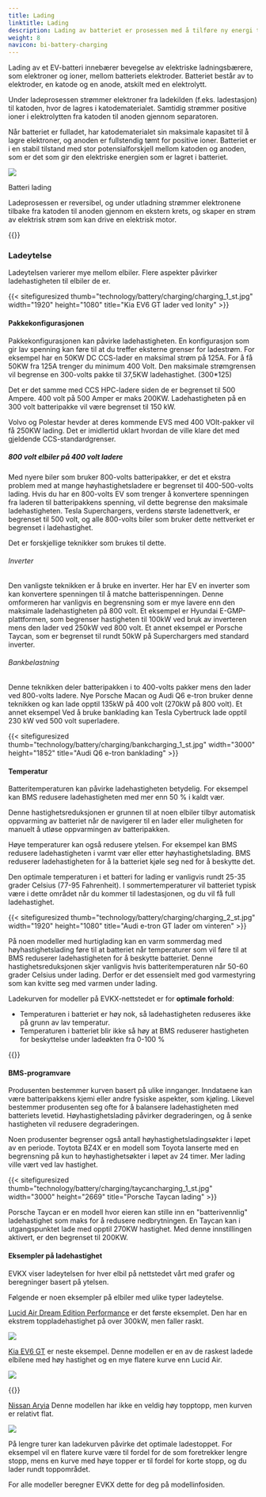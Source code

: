 ```yaml
---
title: Lading
linktitle: Lading
description: Lading av batteriet er prosessen med å tilføre ny energi til batteriet.
weight: 8
navicon: bi-battery-charging
---
```

<!-- markdownlint-disable MD033 -->
Lading av et EV-batteri innebærer bevegelse av elektriske ladningsbærere, som elektroner og ioner, mellom batteriets elektroder. Batteriet består av to elektroder, en katode og en anode, atskilt med en elektrolytt.

Under ladeprosessen strømmer elektroner fra ladekilden (f.eks. ladestasjon) til katoden, hvor de lagres i katodematerialet. Samtidig strømmer positive ioner i elektrolytten fra katoden til anoden gjennom separatoren.

Når batteriet er fulladet, har katodematerialet sin maksimale kapasitet til å lagre elektroner, og anoden er fullstendig tømt for positive ioner. Batteriet er i en stabil tilstand med stor potensialforskjell mellom katoden og anoden, som er det som gir den elektriske energien som er lagret i batteriet.

<figur>
<img src="batteryconceptcharging.drawio.svg" class="img-fluid mx-auto d-block">
<figcaption>
         <p class="lead text-center fw-semibold">
             Batteri lading
         </p>
     </figcaption>
</figur>



Ladeprosessen er reversibel, og under utladning strømmer elektronene tilbake fra katoden til anoden gjennom en ekstern krets, og skaper en strøm av elektrisk strøm som kan drive en elektrisk motor.

{{<evkxdisplayaddarticle />}}

### Ladeytelse

Ladeytelsen varierer mye mellom elbiler. Flere aspekter påvirker ladehastigheten til elbiler de er.

{{< sitefiguresized thumb="technology/battery/charging/charging_1_st.jpg" width="1920" height="1080" title="Kia EV6 GT lader ved Ionity" >}}

#### Pakkekonfigurasjonen

Pakkekonfigurasjonen kan påvirke ladehastigheten. En konfigurasjon som gir lav spenning kan føre til at du treffer eksterne grenser for ladestrøm. For eksempel har en 50KW DC CCS-lader en maksimal strøm på 125A. For å få 50KW fra 125A trenger du minimum 400 Volt. Den maksimale strømgrensen vil begrense en 300-volts pakke til 37,5KW ladehastighet. (300*125)

Det er det samme med CCS HPC-ladere siden de er begrenset til 500 Ampere. 400 volt på 500 Amper er maks 200KW. Ladehastigheten på en 300 volt batteripakke vil være begrenset til 150 kW.

Volvo og Polestar hevder at deres kommende EVS med 400 VOlt-pakker vil få 250KW lading. Det er imidlertid uklart hvordan de ville klare det med gjeldende CCS-standardgrenser.

##### 800 volt elbiler på 400 volt ladere

Med nyere biler som bruker 800-volts batteripakker, er det et ekstra problem med at mange høyhastighetsladere er begrenset til 400-500-volts lading. Hvis du har en 800-volts EV som trenger å konvertere spenningen fra laderen til batteripakkens spenning, vil dette begrense den maksimale ladehastigheten. Tesla Superchargers, verdens største ladenettverk, er begrenset til 500 volt, og alle 800-volts biler som bruker dette nettverket er begrenset i ladehastighet.

Det er forskjellige teknikker som brukes til dette.

###### Inverter

Den vanligste teknikken er å bruke en inverter. Her har EV en inverter som kan konvertere spenningen til å matche batterispenningen. Denne omformeren har vanligvis en begrensning som er mye lavere enn den maksimale ladehastigheten på 800 volt.
Et eksempel er Hyundai E-GMP-plattformen, som begrenser hastigheten til 100kW ved bruk av inverteren mens den lader ved 250kW ved 800 volt. Et annet eksempel er Porsche Taycan, som er begrenset til rundt 50kW på Superchargers med standard inverter.

###### Bankbelastning

Denne teknikken deler batteripakken i to 400-volts pakker mens den lader ved 800-volts ladere. Nye Porsche Macan og Audi Q6 e-tron bruker denne teknikken og kan lade opptil 135kW på 400 volt (270kW på 800 volt). Et annet eksempel
Ved å bruke banklading kan Tesla Cybertruck lade opptil 230 kW ved 500 volt superladere.

{{< sitefiguresized thumb="technology/battery/charging/bankcharging_1_st.jpg" width="3000" height="1852" title="Audi Q6 e-tron banklading" >}}

#### Temperatur

Batteritemperaturen kan påvirke ladehastigheten betydelig. For eksempel kan BMS redusere ladehastigheten med mer enn 50 % i kaldt vær.

Denne hastighetsreduksjonen er grunnen til at noen elbiler tilbyr automatisk oppvarming av batteriet når de navigerer til en lader eller muligheten for manuelt å utløse oppvarmingen av batteripakken.

Høye temperaturer kan også redusere ytelsen. For eksempel kan BMS redusere ladehastigheten i varmt vær eller etter høyhastighetslading. BMS reduserer ladehastigheten for å la batteriet kjøle seg ned for å beskytte det.

Den optimale temperaturen i et batteri for lading er vanligvis rundt 25-35 grader Celsius (77-95 Fahrenheit). I sommertemperaturer vil batteriet typisk være i dette området når du kommer til ladestasjonen, og du vil få full ladehastighet.

{{< sitefiguresized thumb="technology/battery/charging/charging_2_st.jpg" width="1920" height="1080" title="Audi e-tron GT lader om vinteren" >}}

På noen modeller med hurtiglading kan en varm sommerdag med høyhastighetslading føre til at batteriet når temperaturer som vil føre til at BMS reduserer ladehastigheten for å beskytte batteriet. Denne hastighetsreduksjonen skjer vanligvis hvis batteritemperaturen når 50-60 grader Celsius under lading. Derfor er det essensielt med god varmestyring som kan kvitte seg med varmen under lading.

Ladekurven for modeller på EVKX-nettstedet er for <b>optimale forhold</b>:

- Temperaturen i batteriet er høy nok, så ladehastigheten reduseres ikke på grunn av lav temperatur.
- Temperaturen i batteriet blir ikke så høy at BMS reduserer hastigheten for beskyttelse under ladeøkten fra 0-100 %

{{<evkxdisplayaddarticle />}}

#### BMS-programvare

Produsenten bestemmer kurven basert på ulike innganger. Inndataene kan være batteripakkens kjemi eller andre fysiske aspekter, som kjøling. Likevel bestemmer produsenten seg ofte for å balansere ladehastigheten med batteriets levetid. Høyhastighetslading påvirker degraderingen, og å senke hastigheten vil redusere degraderingen.

Noen produsenter begrenser også antall høyhastighetsladingsøkter i løpet av en periode. Toytota BZ4X er en modell som Toyota lanserte med en begrensning på kun to høyhastighetsøkter i løpet av 24 timer. Mer lading ville vært ved lav hastighet.

{{< sitefiguresized thumb="technology/battery/charging/taycancharging_1_st.jpg" width="3000" height="2669" title="Porsche Taycan lading" >}}

Porsche Taycan er en modell hvor eieren kan stille inn en "batterivennlig" ladehastighet som maks for å redusere nedbrytningen. En Taycan kan i utgangspunktet lade med opptil 270KW hastighet. Med denne innstillingen aktivert, er den begrenset til 200KW.

#### Eksempler på ladehastighet

EVKX viser ladeytelsen for hver elbil på nettstedet vårt med grafer og beregninger basert på ytelsen.

Følgende er noen eksempler på elbiler med ulike typer ladeytelse.

[Lucid Air Dream Edition Performance](/models/lucid/air/air_dream_edition_performance/chargingcurve/) er det første eksemplet. Den har en ekstrem toppladehastighet på over 300kW, men faller raskt.

<img src="/images/models/lucid/air/air_dream_edition_performance/chargingcurve.svg" class="img-fluid">

[Kia EV6 GT](/models/kia/ev6/ev6_gt/chargingcurve/) er neste eksempel. Denne modellen er en av de raskest ladede elbilene med høy hastighet og en mye flatere kurve enn Lucid Air.

<img src="/images/models/kia/ev6/ev6_gt/chargingcurve.svg" class="img-fluid">

{{<evkxdisplayaddarticle />}}

[Nissan Aryia](/models/nissan/ariya/ariya_87kwh_e-4orce/chargingcurve/) Denne modellen har ikke en veldig høy topptopp, men kurven er relativt flat.

<img src="/images/models/nissan/ariya/ariya_87kwh_e-4orce/chargingcurve.svg" class="img-fluid">

På lengre turer kan ladekurven påvirke det optimale ladestoppet. For eksempel vil en flatere kurve være til fordel for de som foretrekker lengre stopp, mens en kurve med høye topper er til fordel for korte stopp, og du lader rundt toppområdet.

For alle modeller beregner EVKX dette for deg på modellinfosiden.
